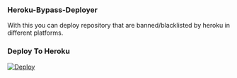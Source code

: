### Heroku-Bypass-Deployer

With this you can deploy repository that are banned/blacklisted by heroku in different platforms.

### Deploy To Heroku

[![Deploy](https://www.herokucdn.com/deploy/button.svg)](https://heroku.com/deploy?template=https://github.com/AlbertEinsteinTG/Heroku-Bypass)
